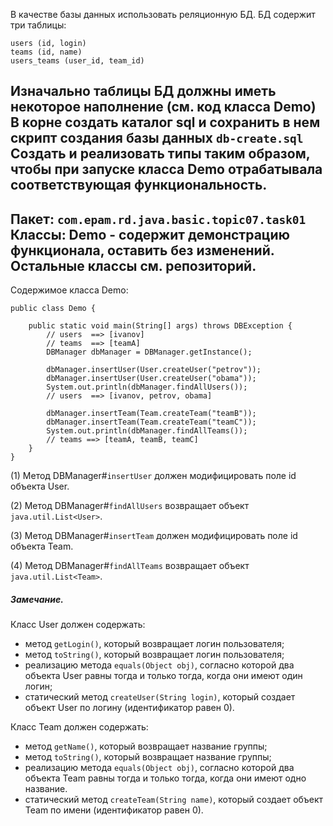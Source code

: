 В качестве базы данных использовать реляционную БД.
БД содержит три таблицы:
```
users (id, login)
teams (id, name)
users_teams (user_id, team_id)
```
Изначально таблицы БД должны иметь некоторое наполнение (см. код класса Demo)
В корне создать каталог sql и сохранить в нем скрипт создания базы данных `db-create.sql`
Создать и реализовать типы таким образом, чтобы при запуске класса Demo 
отрабатывала соответствующая функциональность.
--------------------------------------------------
Пакет: `com.epam.rd.java.basic.topic07.task01`
Классы: 
Demo - содержит демонстрацию функционала, оставить без изменений.
Остальные классы см. репозиторий.
--------------------------------------------------
Содержимое класса Demo:
```
public class Demo {

	public static void main(String[] args) throws DBException {
		// users  ==> [ivanov]
		// teams  ==> [teamA]
		DBManager dbManager = DBManager.getInstance();

		dbManager.insertUser(User.createUser("petrov"));
		dbManager.insertUser(User.createUser("obama"));
		System.out.println(dbManager.findAllUsers());
		// users  ==> [ivanov, petrov, obama]

		dbManager.insertTeam(Team.createTeam("teamB"));
		dbManager.insertTeam(Team.createTeam("teamC"));
		System.out.println(dbManager.findAllTeams());
		// teams ==> [teamA, teamB, teamC]
	}
}
```
(1) Метод DBManager#`insertUser` должен модифицировать поле id объекта User.

(2) Метод DBManager#`findAllUsers` возвращает объект `java.util.List<User>`.

(3) Метод DBManager#`insertTeam` должен модифицировать поле id объекта Team.

(4) Метод DBManager#`findAllTeams` возвращает объект `java.util.List<Team>`.

##### Замечание.

Класс User должен содержать:
- метод `getLogin()`, который возвращает логин пользователя;
- метод `toString()`, который возвращает логин пользователя;
- реализацию метода `equals(Object obj)`, согласно которой два объекта User 
равны тогда и только тогда, когда они имеют один логин;
- статический метод `createUser(String login)`, который создает объект User по 
логину (идентификатор равен 0).

Класс Team должен содержать:
- метод `getName()`, который возвращает название группы;
- метод `toString()`, который возвращает название группы;
- реализацию метода `equals(Object obj)`, согласно которой два объекта Team 
равны тогда и только тогда, когда они имеют одно название.
- статический метод `createTeam(String name)`, который создает объект Team по 
имени (идентификатор равен 0).

